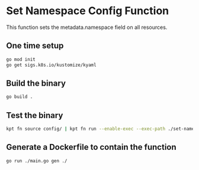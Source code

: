 # Set Namespace Config Function

This function sets the metadata.namespace field on all resources.

## One time setup

```sh
go mod init
go get sigs.k8s.io/kustomize/kyaml
```

## Build the binary

```sh
go build .
```

## Test the binary

```sh
kpt fn source config/ | kpt fn run --enable-exec --exec-path ./set-namespace -- namespace=test-ns
```

## Generate a Dockerfile to contain the function

```sh
go run ./main.go gen ./
```
